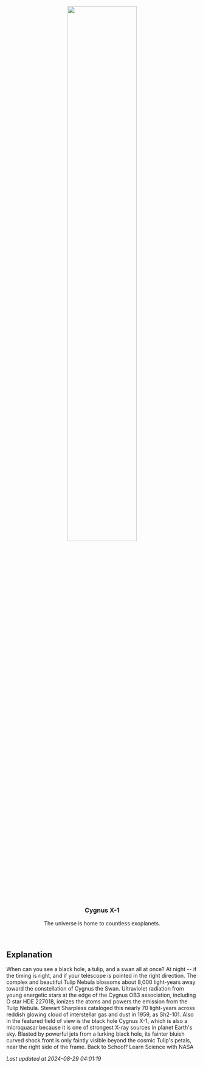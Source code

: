 <p align='center'>
    <img src='https://apod.nasa.gov/apod/image/2408/Tulip_Shastry_1080.jpg' width='60%' />
    <h3 align="center">Cygnus X-1</h3>
    <p align="center">The universe is home to countless exoplanets.</p>
</p>
<br/>

Explanation
--
When can you see a black hole, a tulip, and a swan all at once? At night -- if the timing is right, and if your telescope is pointed in the right direction.  The complex and beautiful Tulip Nebula blossoms about 8,000 light-years away toward the constellation of Cygnus the Swan.  Ultraviolet radiation from young energetic stars at the edge of the Cygnus OB3 association, including O star HDE 227018, ionizes the atoms and powers the emission from the Tulip Nebula.  Stewart Sharpless cataloged this nearly 70 light-years across reddish glowing cloud of interstellar gas and dust in 1959, as Sh2-101. Also in the featured field of view is the black hole Cygnus X-1, which is also a microquasar because it is one of strongest X-ray sources in planet Earth's sky. Blasted by powerful jets from a lurking black hole, its fainter bluish curved shock front is only faintly visible beyond the cosmic Tulip's petals, near the right side of the frame.   Back to School? Learn Science with NASA


*Last updated at 2024-08-29 04:01:19*
